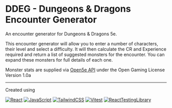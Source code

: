 # DDEG - Dungeons & Dragons Encounter Generator

An encounter generator for Dungeons &amp; Dragons 5e.

This encounter generator will allow you to enter a number of characters, their level and select a difficulty. It will then calculate the CR and Experience required and return a list of suggested monsters for the encounter. You can expand these monsters for full details of each one.

Monster stats are supplied via [Open5e API](https://open5e.com/) under the Open Gaming License Version 1.0a
<hr />
Created using
<br />

[![React](https://img.shields.io/badge/React-20232A?style=plastic&logo=react&logoColor=61DAFB)](https://reactjs.org/)
[![JavaScript]( 	https://img.shields.io/badge/JavaScript-20232A?style=plastic&logo=javascript&logoColor=F7DF1E)](https://developer.mozilla.org/en-US/docs/Web/JavaScript)
[![TailwindCSS](https://img.shields.io/badge/Tailwind_CSS-20232A?style=plastic&logo=tailwind-css&logoColor=06B6D4)](https://tailwindcss.com/)
[![Vitest](https://img.shields.io/badge/Vitest-20232A?style=plastic&logo=vitest&logoColor=6E9F18)](https://vitest.dev/)
[![ReactTestingLibrary](https://img.shields.io/badge/RTL-323330?style=plastic&logo=testing-library&logoColor=red)](https://testing-library.com/)
